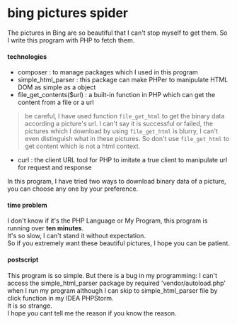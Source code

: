 # bing pictures spider

The pictures in Bing are so beautiful that I can't stop myself to get them. So I write this program with PHP to fetch them.

#### technologies

- composer : to manage packages which I used in this program
- simple_html_parser : this package can make PHPer to manipulate HTML DOM as simple as a object
- file_get_contents($url) : a built-in function in PHP which can get the content from a file or a url

> be careful, I have used function `file_get_html` to get the binary data according a picture's url. I can't say it is successful or failed, the pictures which I download by using `file_get_html` is blurry, I can't even distinguish what in these pictures. So don't use `file_get_html` to get content which is not a html context.  

- curl : the client URL tool for PHP to imitate a true client to manipulate url for request and response
 
In this program, I have tried two ways to download binary data of a picture, you can choose any one by your preference. 

#### time problem
I don't know if it's the PHP Language or My Program, this program is running over **ten minutes**.   
It's so slow, I can't stand it without expectation.  
So if you extremely want these beautiful pictures, I hope you can be patient. 

#### postscript
This program is so simple. But there is a bug in my programming: I can't access the simple_html_parser package by required 'vendor/autoload.php' when I run my program although I can skip to simple_html_parser file by click function in my IDEA PHPStorm.  
It is so strange.  
I hope you cant tell me the reason if you know the reason.  